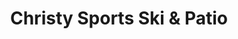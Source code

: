 ---
title: "Christy Sports Ski & Patio"
url: /colorado-springs/christy-sports-ski-and-patio/
shop: sports
---